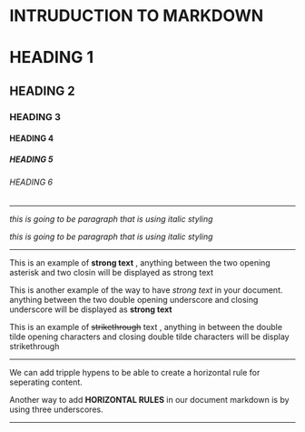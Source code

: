 #  INTRUDUCTION TO MARKDOWN

<!---->
# HEADING 1

## HEADING 2

### HEADING 3

#### HEADING 4

##### HEADING 5

###### HEADING 6

---

<!-- Italics-->

_this is going to be paragraph that is using italic styling_

*this is going to be paragraph that is using italic styling*

---

<!-- Strong-->

This is an example of  **strong text** , anything between the two opening asterisk and two closin will be displayed as strong text

This is another example of the way to have _strong text_ in your document. anything between the two double opening underscore and closing underscore will be displayed as __strong text__

<!--Strike Through-->

This is an example of ~~strikethrough~~ text , anything in between the double tilde opening characters and closing double tilde characters will be display strikethrough


---
<!--Horizontal Rule-->

We can add tripple hypens to be able to create a horizontal rule for seperating content.

Another way to add __HORIZONTAL RULES__ in our document markdown is by using three underscores.

---
















